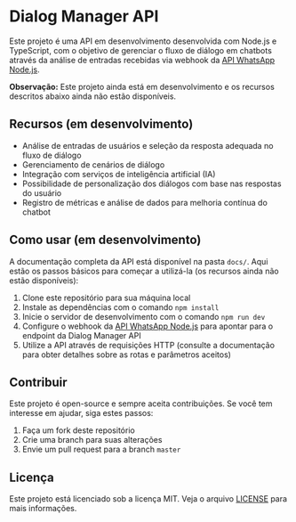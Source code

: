 # Dialog Manager API

Este projeto é uma API em desenvolvimento desenvolvida com Node.js e TypeScript, com o objetivo de gerenciar o fluxo de diálogo em chatbots através da análise de entradas recebidas via webhook da [API WhatsApp Node.js](git@github.com:salman0ansari/whatsapp-api-nodejs.git).

**Observação:** Este projeto ainda está em desenvolvimento e os recursos descritos abaixo ainda não estão disponíveis.

## Recursos (em desenvolvimento)
- Análise de entradas de usuários e seleção da resposta adequada no fluxo de diálogo
- Gerenciamento de cenários de diálogo
- Integração com serviços de inteligência artificial (IA)
- Possibilidade de personalização dos diálogos com base nas respostas do usuário
- Registro de métricas e análise de dados para melhoria contínua do chatbot

## Como usar (em desenvolvimento)
A documentação completa da API está disponível na pasta `docs/`. Aqui estão os passos básicos para começar a utilizá-la (os recursos ainda não estão disponíveis):

1. Clone este repositório para sua máquina local
2. Instale as dependências com o comando `npm install`
3. Inicie o servidor de desenvolvimento com o comando `npm run dev`
4. Configure o webhook da [API WhatsApp Node.js](git@github.com:salman0ansari/whatsapp-api-nodejs.git) para apontar para o endpoint da Dialog Manager API
5. Utilize a API através de requisições HTTP (consulte a documentação para obter detalhes sobre as rotas e parâmetros aceitos)

## Contribuir
Este projeto é open-source e sempre aceita contribuições. Se você tem interesse em ajudar, siga estes passos:

1. Faça um fork deste repositório
2. Crie uma branch para suas alterações
3. Envie um pull request para a branch `master`

## Licença
Este projeto está licenciado sob a licença MIT. Veja o arquivo [LICENSE](LICENSE) para mais informações.
